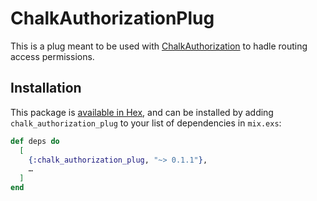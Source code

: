 # ChalkAuthorizationPlug

This is a plug meant to be used with
[ChalkAuthorization](https://github.com/Quarkex/chalk_authorization) to hadle
routing access permissions.

## Installation

This package is [available in
Hex](https://hexdocs.pm/chalk_authorization_plug), and can be installed by
adding `chalk_authorization_plug` to your list of dependencies in `mix.exs`:

```elixir
def deps do
  [
    {:chalk_authorization_plug, "~> 0.1.1"},
    …
  ]
end
```
